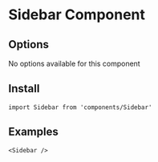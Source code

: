 # Sidebar Component


## Options
No options available for this component

## Install
```
import Sidebar from 'components/Sidebar'
```

## Examples
```
<Sidebar />
```